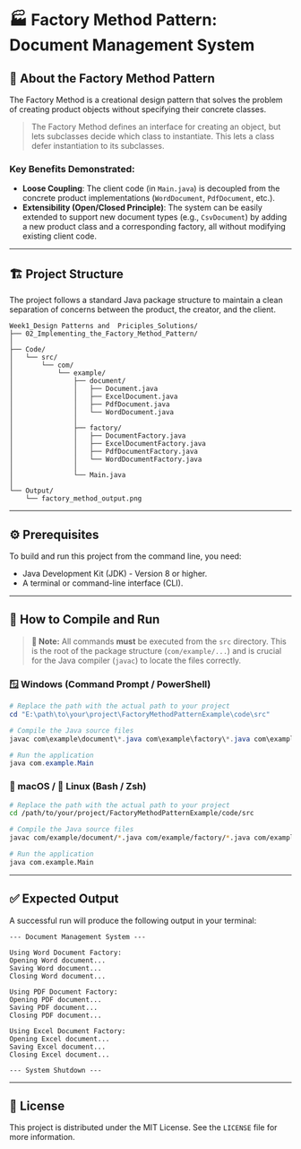 
# 🏭 Factory Method Pattern: Document Management System

## 🧠 About the Factory Method Pattern

The Factory Method is a creational design pattern that solves the problem of creating product objects without specifying their concrete classes.

> The Factory Method defines an interface for creating an object, but lets subclasses decide which class to instantiate. This lets a class defer instantiation to its subclasses.

### Key Benefits Demonstrated:
- **Loose Coupling**: The client code (in `Main.java`) is decoupled from the concrete product implementations (`WordDocument`, `PdfDocument`, etc.).
- **Extensibility (Open/Closed Principle)**: The system can be easily extended to support new document types (e.g., `CsvDocument`) by adding a new product class and a corresponding factory, all without modifying existing client code.

---

## 🏗️ Project Structure

The project follows a standard Java package structure to maintain a clean separation of concerns between the product, the creator, and the client.

```
Week1_Design Patterns and  Priciples_Solutions/
├── 02_Implementing_the_Factory_Method_Pattern/
│
├── Code/
│   └── src/
│       └── com/
│           └── example/
│               ├── document/
│               │   ├── Document.java
│               │   ├── ExcelDocument.java
│               │   ├── PdfDocument.java
│               │   └── WordDocument.java
│               │
│               ├── factory/
│               │   ├── DocumentFactory.java
│               │   ├── ExcelDocumentFactory.java
│               │   ├── PdfDocumentFactory.java
│               │   └── WordDocumentFactory.java
│               │
│               └── Main.java
│
└── Output/
    └── factory_method_output.png 
```

---

## ⚙️ Prerequisites

To build and run this project from the command line, you need:

- Java Development Kit (JDK) - Version 8 or higher.
- A terminal or command-line interface (CLI).

---

## 🚀 How to Compile and Run

> **📌 Note:** All commands **must** be executed from the `src` directory. This is the root of the package structure (`com/example/...`) and is crucial for the Java compiler (`javac`) to locate the files correctly.

### 🪟 Windows (Command Prompt / PowerShell)

```powershell
# Replace the path with the actual path to your project
cd "E:\path\to\your\project\FactoryMethodPatternExample\code\src"

# Compile the Java source files
javac com\example\document\*.java com\example\factory\*.java com\example\Main.java

# Run the application
java com.example.Main
```

### 🍎 macOS / 🐧 Linux (Bash / Zsh)

```bash
# Replace the path with the actual path to your project
cd /path/to/your/project/FactoryMethodPatternExample/code/src

# Compile the Java source files
javac com/example/document/*.java com/example/factory/*.java com/example/Main.java

# Run the application
java com.example.Main
```

---

## ✅ Expected Output

A successful run will produce the following output in your terminal:

```
--- Document Management System ---

Using Word Document Factory:
Opening Word document...
Saving Word document...
Closing Word document...

Using PDF Document Factory:
Opening PDF document...
Saving PDF document...
Closing PDF document...

Using Excel Document Factory:
Opening Excel document...
Saving Excel document...
Closing Excel document...

--- System Shutdown ---
```

---

## 📄 License

This project is distributed under the MIT License. See the `LICENSE` file for more information.
